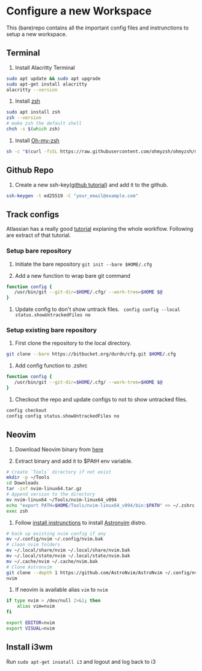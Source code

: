 # Configure a new Workspace

This (bare)repo contains all the important config files and instrunctions to setup a new workspace.

## Terminal 

1. Install Alacritty Terminal

```sh
sudo apt update && sudo apt upgrade
sudo apt-get install alacritty
alacritty --version
```

1. Install [zsh]()

```zsh
sudo apt install zsh
zsh --version
# make zsh the default shell
chsh -s $(which zsh)
```

1. Install [Oh-my-zsh](https://ohmyz.sh/#install)

```zsh
sh -c "$(curl -fsSL https://raw.githubusercontent.com/ohmyzsh/ohmyzsh/master/tools/install.sh)"
```

## Github Repo

1. Create a new ssh-key([github tutorial](https://docs.github.com/en/authentication/connecting-to-github-with-ssh/generating-a-new-ssh-key-and-adding-it-to-the-ssh-agent#generating-a-new-ssh-key)) and add it to the github.

```sh
ssh-keygen -t ed25519 -C "your_email@example.com"
```

## Track configs 

Atlassian has a really good [tutorial](https://www.atlassian.com/git/tutorials/dotfiles) explaning the whole workflow. Following are extract of that tutorial.

### Setup bare repository

1. Initiate the bare repository `git init --bare $HOME/.cfg`

1. Add a new function to wrap bare git command

```zsh
function config {
   /usr/bin/git --git-dir=$HOME/.cfg/ --work-tree=$HOME $@
}
```

1. Update config to don't show untrack files. ` config config --local status.showUntrackedFiles no`

### Setup existing bare repository

1. First clone the repository to the local directory. 

```zsh
git clone --bare https://bitbucket.org/durdn/cfg.git $HOME/.cfg
```

1. Add config function to .zshrc

```zsh
function config {
   /usr/bin/git --git-dir=$HOME/.cfg/ --work-tree=$HOME $@
}
```

1. Checkout the repo and update configs to not to show untracked files.

```zsh
config checkout
config config status.showUntrackedFiles no 
```
## Neovim

1. Download Neovim binary from [here](https://neovim.io/) 

1. Extract binary and add it to $PAtH env variable.

```sh
# Create `Tools` directory if not exist
mkdir -p ~/Tools
cd Downloads
tar -zxf nvim-linux64.tar.gz
# Append version to the directory
mv nvim-linux64 ~/Tools/nvim-linux64_v094
echo "export PATH=$HOME/Tools/nvim-linux64_v094/bin:$PATH" >> ~/.zshrc
exec zsh
```

1. Follow [install instrunctions](https://docs.astronvim.com/#%EF%B8%8F-installation) to install [Astronvim]() distro.

```sh
# back up existing nvim config if any
mv ~/.config/nvim ~/.config/nvim.bak
# clean nvim folders
mv ~/.local/share/nvim ~/.local/share/nvim.bak
mv ~/.local/state/nvim ~/.local/state/nvim.bak
mv ~/.cache/nvim ~/.cache/nvim.bak
# Clone Astronvim
git clone --depth 1 https://github.com/AstroNvim/AstroNvim ~/.config/nvim
nvim
```

1. If neovim is available alias `vim` to `nvim` 

```sh
if type nvim > /dev/null 2>&1; then
    alias vim=nvim
fi

export EDITOR=nvim
export VISUAL=nvim
```

## Install i3wm

Run `sudo apt-get insatall i3` and logout and log back to i3

